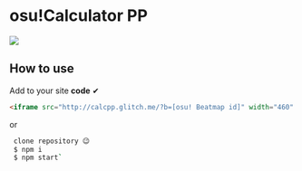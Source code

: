 # osu!Calculator PP
[![](https://puu.sh/Epaod.jpg)](https://puu.sh/Epaod.jpg)
## How to use
Add to your site **code** ✔
```html
<iframe src="http://calcpp.glitch.me/?b=[osu! Beatmap id]" width="460" height="300" frameBorder="0" />
```
or
```bash
 clone repository 😉
 $ npm i
 $ npm start`
```
